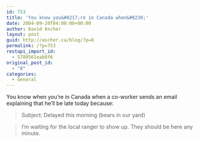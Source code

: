 ```yaml
---
id: 753
title: 'You know you&#8217;re in Canada when&#8230;'
date: 2004-09-20T04:00:00+00:00
author: David Ascher
layout: post
guid: http://ascher.ca/blog/?p=8
permalink: /?p=753
restapi_import_id:
  - 5780561eab8f6
original_post_id:
  - "8"
categories:
  - General
---
```

You know when you&#8217;re in Canada when a co-worker sends an email explaining that he&#8217;ll be late today because:

> Subject: Delayed this morning (bears in our yard)

> I&#8217;m waiting for the local ranger to show up. They should be here any minute.